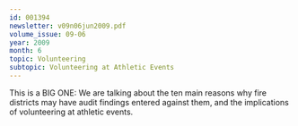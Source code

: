 ```yaml
---
id: 001394
newsletter: v09n06jun2009.pdf
volume_issue: 09-06
year: 2009
month: 6
topic: Volunteering
subtopic: Volunteering at Athletic Events
---
```


This is a BIG ONE: We are talking about the ten main reasons why fire districts may have audit findings entered against them, and the implications of volunteering at athletic events.